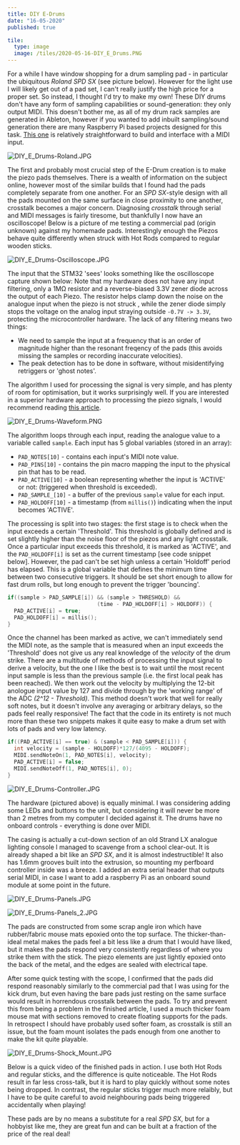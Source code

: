```yaml
---
title: DIY E-Drums
date: "16-05-2020"
published: true

tile:
  type: image
  image: /tiles/2020-05-16-DIY_E_Drums.PNG
---
```


<script>
    import { CopyButton, YouTube } from "@bojit/svelte-components/widgets";

    import "prismjs/prism.js";
    import "prismjs/components/prism-c.js";
</script>

For a while I have window shopping for a drum sampling pad - in particular the ubiquitous *Roland SPD SX* (see picture below). However for the light use I will likely get out of a pad set, I can't really justify the high price for a proper set. So instead, I thought I'd try to make my own!
These DIY drums don't have any form of sampling capabilities or sound-generation: they only output MIDI. This doesn't bother me, as all of my drum rack samples are generated in Ableton, however if you wanted to add inbuilt sampling/sound generation there are many Raspberry Pi based projects designed for this task. [This one](https://github.com/auscarpenter/pythonsamplesequencer) is relatively straightforward to build and interface with a MIDI input.

![DIY_E_Drums-Roland.JPG]({import.meta.env.VITE_IMAGE_BASE}/posts/DIY_E_Drums-Roland.JPG)

The first and probably most crucial step of the E-Drum creation is to make the piezo pads themselves. There is a wealth of information on the subject online, however most of the similar builds that I found had the pads completely separate from one another. For an *SPD SX*-style design with all the pads mounted on the same surface in close proximity to one another, crosstalk becomes a major concern. Diagnosing *crosstalk* through serial and MIDI messages is fairly tiresome, but thankfully I now have an oscilloscope! Below is a picture of me testing a commercial pad (origin unknown) against my homemade pads. Interestingly enough the Piezos behave quite differently when struck with Hot Rods compared to regular wooden sticks.

![DIY_E_Drums-Oscilloscope.JPG]({import.meta.env.VITE_IMAGE_BASE}/posts/DIY_E_Drums-Oscilloscope.JPG)

The input that the STM32 'sees' looks something like the oscilloscope capture shown below: Note that my hardware does not have any input filtering, only a 1M&#8486; resistor and a reverse-biased 3.3V zener diode across the output of each Piezo. The resistor helps clamp down the noise on the analogue input when the piezo is not struck , while the zener diode simply stops the voltage on the analog input straying outside ```-0.7V -> 3.3V```, protecting the microcontroller hardware. The lack of any filtering means two things:

- We need to sample the input at a frequency that is an order of magnitude higher than the resonant freqency of the pads (this avoids missing the samples or recording inaccurate velocities).
- The peak detection has to be done in software, without misidentifying retriggers or 'ghost notes'.

The algorithm I used for processing the signal is very simple, and has plenty of room for optimisation, but it works surprisingly well. If you are interested in a superior hardware approach to processing the piezo signals, I would recommend reading [this article](http://drummaster.digitalcave.ca/drummaster/design.jsp).

![DIY_E_Drums-Waveform.PNG]({import.meta.env.VITE_IMAGE_BASE}/posts/DIY_E_Drums-Waveform.PNG)

The algorithm loops through each input, reading the analogue value to a variable called ```sample```. Each input has 5 global variables (stored in an array):

- ```PAD_NOTES[10]``` - contains each input's MIDI note value.
- ```PAD_PINS[10]``` - contains the pin macro mapping the input to the physical pin that has to be read.
- ```PAD_ACTIVE[10]``` - a boolean representing whether the input is 'ACTIVE' or not: (triggered when threshold is exceeded).
- ```PAD_SAMPLE_[10]``` - a buffer of the previous ```sample``` value for each input.
- ```PAD_HOLDOFF[10]``` - a timestamp (from ```millis()```) indicating when the input becomes 'ACTIVE'.

The processing is split into two stages: the first stage is to check when the input exceeds a certain 'Threshold'. This threshold is globally defined and is set slightly higher than the noise floor of the piezos and any light crosstalk. Once a particular input exceeds this threshold, it is marked as 'ACTIVE', and the ```PAD_HOLDOFF[i]``` is set as the current timestamp [see code snippet below]. However, the pad can't be set high unless a certain 'Holdoff' period has elapsed. This is a global variable that defines the minimum time between two consecutive triggers. It should be set short enough to allow for fast drum rolls, but long enough to prevent the trigger 'bouncing'.

```c
if((sample > PAD_SAMPLE[i]) && (sample > THRESHOLD) &&
                            (time - PAD_HOLDOFF[i] > HOLDOFF)) {
  PAD_ACTIVE[i] = true;
  PAD_HOLDOFF[i] = millis();
}
```

Once the channel has been marked as active, we can't immediately send the MIDI note, as the sample that is measured when an input exceeds the 'Threshold' does not give us any real knowledge of the *velocity* of the drum strike. There are a multitude of methods of processing the input signal to derive a velocity, but the one I like the best is to wait until the most recent input sample is less than the previous sample (i.e. the first local peak has been reached). We then work out the velocity by multiplying the 12-bit anologue input value by 127 and divide through by the 'working range' of the ADC *(2^12 - Threshold)*. This method doesn't work that well for really soft notes, but it doesn't involve any averaging or arbitrary delays, so the pads feel really responsive! The fact that the code in its entirety is not much more than these two snippets makes it quite easy to make a drum set with lots of pads and very low latency.

```c
if((PAD_ACTIVE[i] == true) & (sample < PAD_SAMPLE[i])) {
  int velocity = (sample - HOLDOFF)*127/(4095 - HOLDOFF);
  MIDI.sendNoteOn(1, PAD_NOTES[i], velocity);
  PAD_ACTIVE[i] = false;
  MIDI.sendNoteOff(1, PAD_NOTES[i], 0);
}
```

![DIY_E_Drums-Controller.JPG]({import.meta.env.VITE_IMAGE_BASE}/posts/DIY_E_Drums-Controller.JPG)

The hardware (pictured above) is equally minimal. I was considering adding some LEDs and buttons to the unit, but considering it will never be more than 2 metres from my computer I decided against it. The drums have no onboard controls - everything is done over MIDI.

The casing is actually a cut-down section of an old Strand LX analogue lighting console I managed to scavenge from a school clear-out. It is already shaped a bit like an *SPD SX*, and it is almost indestructible! It also has 1.6mm grooves built into the extrusion, so mounting my perfboard controller inside was a breeze. I added an extra serial header that outputs serial MIDI, in case I want to add a raspberry Pi as an onboard sound module at some point in the future.

![DIY_E_Drums-Panels.JPG]({import.meta.env.VITE_IMAGE_BASE}/posts/DIY_E_Drums-Panels.JPG)

![DIY_E_Drums-Panels_2.JPG]({import.meta.env.VITE_IMAGE_BASE}/posts/DIY_E_Drums-Panels_2.JPG)

The pads are constructed from some scrap angle iron which have rubber/fabric mouse mats epoxied onto the top surface. The thicker-than-ideal metal makes the pads feel a bit less like a drum that I would have liked, but it makes the pads respond very consistently regardless of where you strike them with the stick. The piezo elements are just lightly epoxied onto the back of the metal, and the edges are sealed with electrical tape.

After some quick testing with the scope, I confirmed that the pads did respond reasonably similarly to the commercial pad that I was using for the kick drum, but even having the bare pads just resting on the same surface would result in horrendous crosstalk between the pads. To try and prevent this from being a problem in the finished article, I used a much thicker foam mouse mat with sections removed to create floating supports for the pads. In retrospect I should have probably used softer foam, as crosstalk is still an issue, but the foam mount isolates the pads enough from one another to make the kit quite playable.

![DIY_E_Drums-Shock_Mount.JPG]({import.meta.env.VITE_IMAGE_BASE}/posts/DIY_E_Drums-Shock_Mount.JPG)

Below is a quick video of the finished pads in action. I use both Hot Rods and regular sticks, and the difference is quite noticeable. The Hot Rods result in far less cross-talk, but it is hard to play quickly without some notes being dropped. In contrast, the regular sticks trigger much more relaibly, but I have to be quite careful to avoid neighbouring pads being triggered accidentally when playing!

These pads are by no means a substitute for a real *SPD SX*, but for a hobbyist like me, they are great fun and can be built at a fraction of the price of the real deal!

<YouTube src="https://www.youtube.com/embed/Yf2NzRww4Mk"/>

